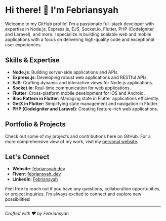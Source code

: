 # Hi there! 👋 I'm Febriansyah

Welcome to my GitHub profile! I'm a passionate full-stack developer with expertise in Node.js, Express.js, EJS, Socket.io, Flutter, PHP (CodeIgniter and Laravel), and more. I specialize in building scalable web and mobile applications with a focus on delivering high-quality code and exceptional user experiences.

## Skills & Expertise

- **Node.js**: Building server-side applications and APIs.
- **Express.js**: Developing robust web applications and RESTful APIs.
- **EJS**: Crafting dynamic and interactive views for Node.js applications.
- **Socket.io**: Real-time communication for web applications.
- **Flutter**: Cross-platform mobile development for iOS and Android.
- **Bloc Pattern in Flutter**: Managing state in Flutter applications efficiently.
- **GetX in Flutter**: Simplifying state management and navigation in Flutter.
- **PHP (CodeIgniter and Laravel)**: Creating feature-rich web applications.

## Portfolio & Projects

Check out some of my projects and contributions here on GitHub. For a more comprehensive view of my work, visit my [personal website](https://febriansyah.dev).

## Let's Connect

- **Website**: [febriansyah.dev](https://febriansyah.dev)
- **Fiverr**: [febriansyah_dev](https://www.fiverr.com/febriansyah_dev)
- **LinkedIn**: [Febriansyah](https://id.linkedin.com/in/febriansyah-497b60143)

Feel free to reach out if you have any questions, collaboration opportunities, or project inquiries. I'm always excited to connect and explore new possibilities!

---

*Crafted with ❤️ by Febriansyah*
